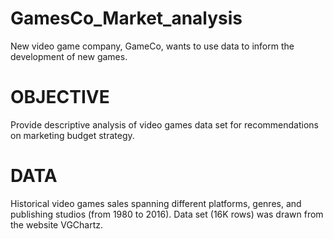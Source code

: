 # GamesCo_Market_analysis
New video game company, GameCo, wants to use data to inform the development of new games. 

# OBJECTIVE  
Provide descriptive analysis of video games data set for recommendations on marketing budget strategy. 

# DATA 
Historical video games sales spanning different platforms, genres, and publishing studios (from 1980 to 2016). 
Data set (16K rows) was drawn from the website VGChartz​.



